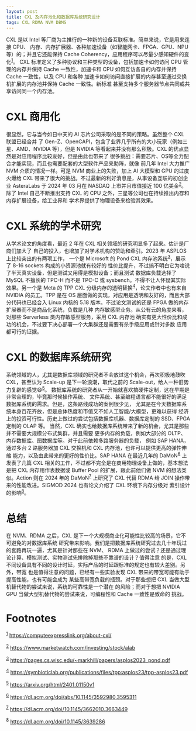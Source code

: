 ```yaml
---
layout: post
title: CXL 及内存池化和数据库系统研究设计
tags: CXL RDMA NVM DBMS
---
```

                                                                                                                                       
CXL 是以 Intel 等厂商为主推行的一种新的设备互联标准。简单来说，它是用来连接 CPU、
内存、内存扩展器、各种加速设备（如智能网卡、FPGA、GPU、NPU等）的；并且它还能保持
Cache Coherency，应用程序可以尽量少感知硬件的变化<sup><a id="fnr.1" class="footref" href="#fn.1" role="doc-backlink">1</a></sup>。
CXL 标准定义了多种协议和三种类型的设备，包括加速卡如何访问 CPU 管理的内存并保持
Cache 一致性，加速卡和 CPU 如何互访各自的内存并保持 Cache 一致性，以及 CPU 和各种
加速卡如何访问直接扩展的内存甚至通过交换机扩展的内存池并保持 Cache 一致性。新标准
甚至支持多个服务器节点共同或共享访问同一个内存池。

# CXL 商用化

很显然，它与当今如日中天的 AI 芯片公司采取的是不同的策略。虽然整个 CXL 联盟已经合并
了 Gen-Z、OpenCAPI，包含了业界几乎所有的大小玩家（例如三星、AMD、NVIDIA 等），但是
NVIDIA 等看起来并没有那么积极。CXL 的优点显然是对应用程序比较友好，但是由此也带来了
很多挑战：需要芯片、OS等全力配合才能实现，而且也需要配套的大型软件产品来助阵，就像
前几年 Intel 大力推广 NVM 介质的情况一样。可是 NVM 商业上的失败，加上 AI 大模型和
GPU 的过度火爆给 CXL 带来了很大的挑战。不过最新的利好消息是，从事设备互联的初创企业
AsteraLabs 于 2024 年 03 月在 NASDAQ 上市并且市值接近 100 亿美金<sup><a id="fnr.2" class="footref" href="#fn.2" role="doc-backlink">2</a></sup>。除了 Intel
自己不断推出支持 CXL 的 CPU 之外，三星等公司也在持续推出内存和内存扩展设备，给工业界和
学术界提供了物理设备来检验其效果。


# CXL 系统的学术研究

从学术论文的角度看，最近 2 年在 CXL 相关领域的研究明显多了起来。估计是厂商们加大了
自己的投入，也增加了对学术机构的赞助和牵引。2023 年 ASPLOS 上比较突出的有两项工作，
一个是 Microsoft 的 Pond CXL 内存池系统<sup><a id="fnr.3" class="footref" href="#fn.3" role="doc-backlink">3</a></sup>，展示了 8-16 sockets 构成的小资源池就有较好的
性价比提升，不过搞不明白它为啥说了半天真实设备，但是测试又用得是模拟设备；而且测试
数据库负载选择了 MySQL 不擅长的 TPC-H 而不是 TPC-C 或 sysbench。不得不让人怀疑其实际
效果。另一个是 Meta 的 TPP CXL 分级内存的透明替换<sup><a id="fnr.4" class="footref" href="#fn.4" role="doc-backlink">4</a></sup>，论文作者中也有来自 NVIDIA
的员工。TPP 是在 OS 层面做的实现，对应用是透明和友好的，而且大部分代码也已经合入 Linux
内核的 5.18 版本。不过论文测试的还是 FPGA 做的内存扩展器而不是商品化系统，负载是几种
内存敏感型业务。从公有云的角度来看，对那些 Serverless 类内存敏感型服务，采用 CXL 内存池
确实有更大性价比和成功的机会，不过要下决心部署一个大集群还是需要有杀手级应用或针对多数
应用都可行的证据。


# CXL 的数据库系统研究

系统领域的人，尤其是数据库领域的研究者不会放过这个机会，再次积极地鼓吹 CXL，甚至认为
Scale-up 是下一轮浪潮，取代之前的 Scale-out，给人一种旧势力复辟的感觉😄<sup><a id="fnr.5" class="footref" href="#fn.5" role="doc-backlink">5</a></sup>。
数据库系统的研究者从一开始就喜欢搞硬件定制，这在早期是非常合理的，毕竟那时候操作系统、
文件系统、甚至编程语言都不能很好的满足数据库系统的需求。但是，这条路线成功的案例很少见，
尤其是在今天数据库系统本身百花齐放，但是总体热度和市值又不如人工智能/大模型，更难以获得
经济上的投资可行性。历史上做过的尝试包括数据库机器、数据库定制的 SSD、FPGA 定制的 OLAP 等。
当然，CXL 确实也给数据库系统带来了新的机会，尤其是那些并不需要大规模分布式集群，并且需要
更多内存的负载，例如大部分的 OLTP、内存数据库、图数据库等。对于此前依赖多路服务器的负载，
例如 SAP HANA，通过多台 2 路服务器加 CXL 交换机和 CXL 内存池，也许可以提供更高的弹性伸缩
能力，以及由此带来的更好的性价比。SAP HANA 在最近几年的 DaMoN<sup><a id="fnr.6" class="footref" href="#fn.6" role="doc-backlink">6</a></sup> 上发表了几篇 CXL
相关的工作，不过都不完全是在商用物理设备上做的，基本想法是把 CXL 内存用作表数据或 Buffer
Pool 的扩展，跟此前他们做 NVM 的想法类似。Action 则在 2024 年的 DaMoN<sup><a id="fnr.7" class="footref" href="#fn.7" role="doc-backlink">7</a></sup> 上研究了
CXL 代替 RDMA 给 JOIN 操作带来的性能改进。SIGMOD 2024 也有论文介绍了 CXL 环境下内存分级对
索引设计的影响<sup><a id="fnr.8" class="footref" href="#fn.8" role="doc-backlink">8</a></sup>。


# 总结

在 NVM、RDMA 之后，CXL 是下一个大规模商业化可能性比较高的场景，它不可避免的对数据库系统
研究带来影响。我们是把数据库系统研究过去几十年玩过的套路再玩一遍，尤其是针对那些在 NVM、
RDMA 上做过的尝试？还是通过理论计算、模拟测试、实物测试先排除掉那些不靠谱的设计？值得注意
的是，CXL 不同设备具有不同的设计时延，实际产品的时延跟标准的规定也有较大差别。另外，带宽
也是值得注意的问题，已经有一些实验发现 CXL 带来的带宽可能有助于提高性能，也有可能会成为
某些高带宽负载的瓶颈。对于那些想把 CXL 当做大型机替代物的尝试来说，系统的可靠性是一个潜在
的风险；而对于想把 NVIDIA GPU 当做大型机替代物的尝试来说，可编程性和 Cache 一致性是致命的
挑战。


# Footnotes

<sup><a id="fn.1" href="#fnr.1">1</a></sup> <https://computeexpresslink.org/about-cxl/>

<sup><a id="fn.2" href="#fnr.2">2</a></sup> <https://www.marketwatch.com/investing/stock/alab>

<sup><a id="fn.3" href="#fnr.3">3</a></sup> <https://pages.cs.wisc.edu/~markhill/papers/asplos2023_pond.pdf>

<sup><a id="fn.4" href="#fnr.4">4</a></sup> <https://symbioticlab.org/publications/files/tpp:asplos23/tpp-asplos23.pdf>

<sup><a id="fn.5" href="#fnr.5">5</a></sup> <https://arxiv.org/html/2401.01150v1>

<sup><a id="fn.6" href="#fnr.6">6</a></sup> <https://dl.acm.org/doi/abs/10.1145/3592980.3595311>

<sup><a id="fn.7" href="#fnr.7">7</a></sup> <https://dl.acm.org/doi/10.1145/3662010.3663449>

<sup><a id="fn.8" href="#fnr.8">8</a></sup> <https://dl.acm.org/doi/10.1145/3639286>
